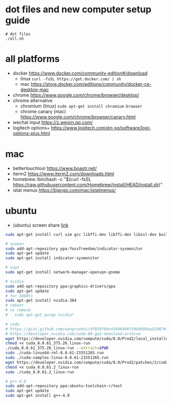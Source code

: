 # dot files and new computer setup guide

```
# dot files
./all.sh
```

# all platforms

* docker
  https://www.docker.com/community-edition#/download
  * linux `curl -fsSL https://get.docker.com/ | sh`
  * mac https://store.docker.com/editions/community/docker-ce-desktop-mac
* chrome
  https://www.google.com/chrome/browser/desktop/
* chrome alternative 
  * chromium (linux)
    `sudo apt-get install chromium-browser`
  * chrome canary (mac)
    https://www.google.com/chrome/browser/canary.html
* wechat input
  https://z.weixin.qq.com/
* logitech options+
  https://www.logitech.com/en-sg/software/logi-options-plus.html

# mac

* bettertouchtool
  https://www.boastr.net/
* iterm2
  https://www.iterm2.com/downloads.html
* homebrew
  /bin/bash -c "$(curl -fsSL https://raw.githubusercontent.com/Homebrew/install/HEAD/install.sh)"
* istat menus
  https://bjango.com/mac/istatmenus/


# ubuntu

* (ubuntu) screen share [link](https://askubuntu.com/questions/463486/can-no-longer-use-screen-share-to-connect-mac-to-ubuntu-since-upgrading-to-14-04)

```bash
sudo apt-get install curl vim gcc libffi-dev libffi-dev libssl-dev build-essential

# sysmon
sudo add-apt-repository ppa:fossfreedom/indicator-sysmonitor
sudo apt-get update
sudo apt-get install indicator-sysmonitor

# ovpn
sudo apt-get install network-manager-openvpn-gnome

# nvidia
sudo add-apt-repository ppa:graphics-drivers/ppa
sudo apt-get update
# for 1080ti
sudo apt-get install nvidia-384
# reboot
# to remove
#   sudo apt-get purge nvidia*

# cuda
# https://gist.github.com/wangruohui/df039f0dc434d6486f5d4d098aa52d07#install-nvidia-graphics-driver-via-apt-get
# https://developer.nvidia.com/cuda-80-ga2-download-archive
wget https://developer.nvidia.com/compute/cuda/8.0/Prod2/local_installers/cuda_8.0.61_375.26_linux-run
chmod +x cuda_8.0.61_375.26_linux-run
./cuda_8.0.61_375.26_linux-run --extract=$PWD
sudo ./cuda-linux64-rel-8.0.61-21551265.run
sudo ./cuda-samples-linux-8.0.61-21551265.run
wget https://developer.nvidia.com/compute/cuda/8.0/Prod2/patches/2/cuda_8.0.61.2_linux-run
chmod +x cuda_8.0.61.2_linux-run
sudo ./cuda_8.0.61.2_linux-run

# g++-4.9
sudo add-apt-repository ppa:ubuntu-toolchain-r/test
sudo apt-get update
sudo apt-get install g++-4.9
```
